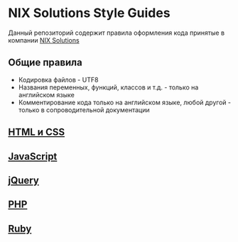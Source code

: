 # NIX Solutions Style Guides

Данный репозиторий содержит правила оформления кода принятые в компании 
[NIX Solutions](https://www.nixsolutions.com/)

## Общие правила
* Кодировка файлов - UTF8
* Названия переменных, функций, классов и т.д. - только на английском языке
* Комментирование кода только на английском языке, любой другой - только в сопроводительной документации

## [HTML и CSS](html-css.md)

## [JavaScript](javascript.md)

## [jQuery](jquery.md)

## [PHP](php.md)

## [Ruby](ruby.md)
